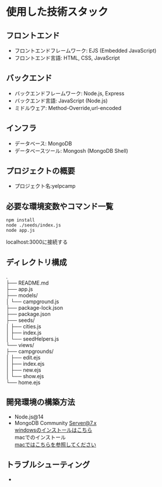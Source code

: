 # 使用した技術スタック

## フロントエンド
- フロントエンドフレームワーク: EJS (Embedded JavaScript)
- フロントエンド言語: HTML, CSS, JavaScript

## バックエンド
- バックエンドフレームワーク: Node.js, Express
- バックエンド言語: JavaScript (Node.js)
- ミドルウェア: Method-Override,url-encoded

## インフラ
- データベース: MongoDB
- データベースツール: Mongosh (MongoDB Shell)

## プロジェクトの概要
- プロジェクト名:yelpcamp

## 必要な環境変数やコマンド一覧
```
npm install
node ./seeds/index.js
node app.js
```
localhost:3000に接続する
## ディレクトリ構成
.  
├── README.md  
├── app.js  
├── models/  
│   └── campground.js  
├── package-lock.json  
├── package.json  
├── seeds/  
│   ├── cities.js  
│   ├── index.js  
│   └── seedHelpers.js  
└── views/  
    ├── campgrounds/  
    │   ├── edit.ejs  
    │   ├── index.ejs  
    │   ├── new.ejs  
    │   └── show.ejs  
    └── home.ejs  
## 開発環境の構築方法
- Node.js@14
- MongoDB Community Server@7.x  
[windowsのインストールはこちら](https://www.mongodb.com/try/download/community/)  
macでのインストール  
[macではこちらを参照してください](https://www.mongodb.com/docs/manual/tutorial/install-mongodb-on-os-x-tarball/)
## トラブルシューティング
-

